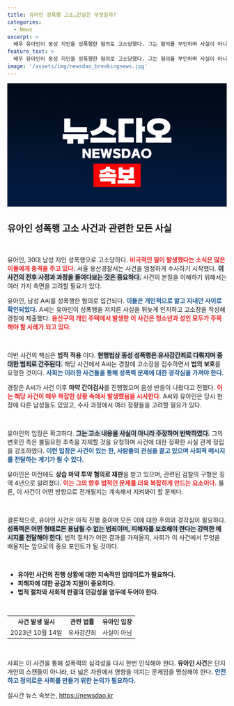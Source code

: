 ```yaml
---
title: 유아인 성폭행 고소…진실은 무엇일까?
categories:
  - News
excerpt: >
  배우 유아인이 동성 지인을 성폭행한 혐의로 고소당했다. 그는 혐의를 부인하며 사실이 아니라고 주장하고 있다. 경찰은 마약 투약 가능성도 조사 중이다. 사건의 전개가 궁금하다면 클릭!
feature_text: >
  배우 유아인이 동성 지인을 성폭행한 혐의로 고소당했다. 그는 혐의를 부인하며 사실이 아니라고 주장하고 있다. 경찰은 마약 투약 가능성도 조사 중이다. 사건의 전개가 궁금하다면 클릭!
image: '/assets/img/newsdao_breakingnews.jpg'
---
```


<p><img src="/assets/img/newsdao_breakingnews.jpg" alt="cryptoinkorea 속보" /></p>

<h2 data-ke-size="size26">유아인 성폭행 고소 사건과 관련한 모든 사실</h2>

<p data-ke-size="size16">&nbsp;</p>

<p>유아인, 30대 남성 지인 성폭행으로 고소당하다. <b><span style="color: #ee2323;">비극적인 일이 발생했다는 소식은 많은 이들에게 충격을 주고 있다.</span></b> 서울 용산경찰서는 사건을 엄정하게 수사하기 시작했다. <b><span style="background-color: #21538527;">이 사건의 전후 사정과 과정을 들여다보는 것은 중요하다.</span></b> 사건의 본질을 이해하기 위해서는 여러 가지 측면을 고려할 필요가 있다.</p>

<p>유아인, 남성 A씨를 성폭행한 혐의로 입건되다. <b><span style="color: #1a5490;">이들은 개인적으로 알고 지내던 사이로 확인되었다.</span></b> A씨는 유아인이 성폭행을 저지른 사실을 뒤늦게 인지하고 고소장을 작성해 경찰에 제출했다. <b><span style="color: #ee2323;">용산구의 개인 주택에서 발생한 이 사건은 청소년과 성인 모두가 주목해야 할 사례가 되고 있다.</span></b> </p>

<p data-ke-size="size16">&nbsp;</p>

<p>이번 사건의 핵심은 <b>법적 적용</b> 이다. <b><span style="background-color: #21538527;">현행법상 동성 성폭행은 유사강간죄로 다뤄지며 중대한 범죄로 간주된다.</span></b> 해당 사건에서 A씨는 경찰에 고소장을 접수하면서 <b>법의 보호</b>를 요청한 것이다. <b><span style="color: #1a5490;">사회는 이러한 사건들을 통해 성폭력 문제에 대한 경각심을 가져야 한다.</span></b> </p>

<p>경찰은 A씨가 사건 이후 <b>마약 간이검사</b>를 진행했으며 음성 반응이 나왔다고 전했다. <b><span style="color: #ee2323;">이는 해당 사건이 매우 복잡한 상황 속에서 발생했음을 시사한다.</span></b> A씨와 유아인은 당시 현장에 다른 남성들도 있었고, 수사 과정에서 여러 정황들을 고려할 필요가 있다.</p>

<p data-ke-size="size16">&nbsp;</p>

<p>유아인의 입장은 확고하다. <b><span style="background-color: #21538527;">그는 고소 내용을 사실이 아니라 주장하며 반박하였다.</span></b> 그의 변호인 측은 불필요한 추측을 자제할 것을 요청하며 사건에 대한 정확한 사실 관계 정립을 강조하였다. <b><span style="color: #1a5490;">이런 입장은 사건이 있는 한, 사람들의 관심을 끌고 있으며 사회적 메시지를 전달하는 계기가 될 수 있다.</span></b> </p>

<p>유아인은 이전에도 <b>상습 마약 투약 혐의로 재판</b>을 받고 있으며, 관련된 검찰의 구형은 징역 4년으로 알려졌다. <b><span style="color: #ee2323;">이는 그의 향후 법적인 문제를 더욱 복잡하게 만드는 요소이다.</span></b> 물론, 이 사건이 어떤 방향으로 전개될지는 계속해서 지켜봐야 할 문제다.</p>

<p data-ke-size="size16">&nbsp;</p>

<p>결론적으로, 유아인 사건은 아직 진행 중이며 모든 이에 대한 주의와 경각심이 필요하다. <b><span style="background-color: #21538527;">성폭력은 어떤 형태로든 용납될 수 없는 범죄이며, 피해자를 보호해야 한다는 강력한 메시지를 전달해야 한다.</span></b> 법적 절차가 어떤 결과를 가져올지, 사회가 이 사건에서 무엇을 배울지는 앞으로의 중요 포인트가 될 것이다.</p>

<p data-ke-size="size16">&nbsp;</p>

<ul>
  <li><b>유아인 사건의 진행 상황에 대한 지속적인 업데이트가 필요하다.</b></li>
  <li><b>피해자에 대한 공감과 지원이 중요하다.</b></li>
  <li><b>법적 절차와 사회적 판결의 민감성을 염두에 두어야 한다.</b></li>
</ul>

<p data-ke-size="size16">&nbsp;</p>

<table style="width: 100%;">
  <tr>
    <td style="text-align: center; height: 17px;"><b>사건 발생 일시</b></td>
    <td style="text-align: center; height: 17px;"><b>관련 법률</b></td>
    <td style="text-align: center; height: 17px;"><b>유아인 입장</b></td>
  </tr>
  <tr>
    <td style="text-align: center; height: 17px;">2023년 10월 14일</td>
    <td style="text-align: center; height: 17px;">유사강간죄</td>
    <td style="text-align: center; height: 17px;">사실이 아님</td>
  </tr>
</table> 

<p data-ke-size="size16">&nbsp;</p> 

<p>사회는 이 사건을 통해 성폭력의 심각성을 다시 한번 인식해야 한다. <b>유아인 사건</b>은 단지 개인의 스캔들이 아니라, 더 넓은 차원에서 영향을 미치는 문제임을 명심해야 한다. <b><span style="color: #1a5490;">안전하고 정의로운 사회를 만들기 위한 논의가 필요하다.</span></b></p>
실시간 뉴스 속보는, <a href="https://newsdao.kr" rel="dofollow">https://newsdao.kr</a>



